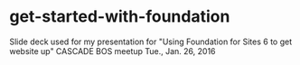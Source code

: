 # get-started-with-foundation
Slide deck used for my presentation for "Using Foundation for Sites 6 to get website up" CASCADE BOS meetup Tue., Jan. 26, 2016
